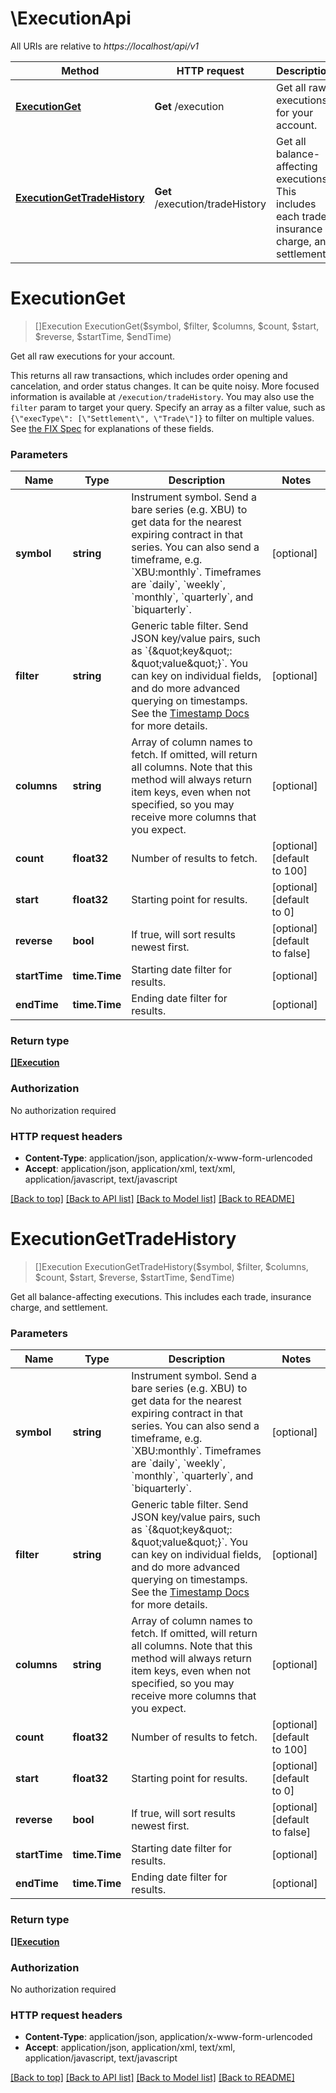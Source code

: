 # \ExecutionApi

All URIs are relative to *https://localhost/api/v1*

Method | HTTP request | Description
------------- | ------------- | -------------
[**ExecutionGet**](ExecutionApi.md#ExecutionGet) | **Get** /execution | Get all raw executions for your account.
[**ExecutionGetTradeHistory**](ExecutionApi.md#ExecutionGetTradeHistory) | **Get** /execution/tradeHistory | Get all balance-affecting executions. This includes each trade, insurance charge, and settlement.


# **ExecutionGet**
> []Execution ExecutionGet($symbol, $filter, $columns, $count, $start, $reverse, $startTime, $endTime)

Get all raw executions for your account.

This returns all raw transactions, which includes order opening and cancelation, and order status changes. It can be quite noisy. More focused information is available at `/execution/tradeHistory`.  You may also use the `filter` param to target your query. Specify an array as a filter value, such as `{\"execType\": [\"Settlement\", \"Trade\"]}` to filter on multiple values.  See [the FIX Spec](http://www.onixs.biz/fix-dictionary/5.0.SP2/msgType_8_8.html) for explanations of these fields. 


### Parameters

Name | Type | Description  | Notes
------------- | ------------- | ------------- | -------------
 **symbol** | **string**| Instrument symbol. Send a bare series (e.g. XBU) to get data for the nearest expiring contract in that series.  You can also send a timeframe, e.g. &#x60;XBU:monthly&#x60;. Timeframes are &#x60;daily&#x60;, &#x60;weekly&#x60;, &#x60;monthly&#x60;, &#x60;quarterly&#x60;, and &#x60;biquarterly&#x60;. | [optional] 
 **filter** | **string**| Generic table filter. Send JSON key/value pairs, such as &#x60;{\&quot;key\&quot;: \&quot;value\&quot;}&#x60;. You can key on individual fields, and do more advanced querying on timestamps. See the [Timestamp Docs](https://www.bitmex.com/app/restAPI#timestamp-filters) for more details. | [optional] 
 **columns** | **string**| Array of column names to fetch. If omitted, will return all columns.  Note that this method will always return item keys, even when not specified, so you may receive more columns that you expect. | [optional] 
 **count** | **float32**| Number of results to fetch. | [optional] [default to 100]
 **start** | **float32**| Starting point for results. | [optional] [default to 0]
 **reverse** | **bool**| If true, will sort results newest first. | [optional] [default to false]
 **startTime** | **time.Time**| Starting date filter for results. | [optional] 
 **endTime** | **time.Time**| Ending date filter for results. | [optional] 

### Return type

[**[]Execution**](Execution.md)

### Authorization

No authorization required

### HTTP request headers

 - **Content-Type**: application/json, application/x-www-form-urlencoded
 - **Accept**: application/json, application/xml, text/xml, application/javascript, text/javascript

[[Back to top]](#) [[Back to API list]](../README.md#documentation-for-api-endpoints) [[Back to Model list]](../README.md#documentation-for-models) [[Back to README]](../README.md)

# **ExecutionGetTradeHistory**
> []Execution ExecutionGetTradeHistory($symbol, $filter, $columns, $count, $start, $reverse, $startTime, $endTime)

Get all balance-affecting executions. This includes each trade, insurance charge, and settlement.


### Parameters

Name | Type | Description  | Notes
------------- | ------------- | ------------- | -------------
 **symbol** | **string**| Instrument symbol. Send a bare series (e.g. XBU) to get data for the nearest expiring contract in that series.  You can also send a timeframe, e.g. &#x60;XBU:monthly&#x60;. Timeframes are &#x60;daily&#x60;, &#x60;weekly&#x60;, &#x60;monthly&#x60;, &#x60;quarterly&#x60;, and &#x60;biquarterly&#x60;. | [optional] 
 **filter** | **string**| Generic table filter. Send JSON key/value pairs, such as &#x60;{\&quot;key\&quot;: \&quot;value\&quot;}&#x60;. You can key on individual fields, and do more advanced querying on timestamps. See the [Timestamp Docs](https://www.bitmex.com/app/restAPI#timestamp-filters) for more details. | [optional] 
 **columns** | **string**| Array of column names to fetch. If omitted, will return all columns.  Note that this method will always return item keys, even when not specified, so you may receive more columns that you expect. | [optional] 
 **count** | **float32**| Number of results to fetch. | [optional] [default to 100]
 **start** | **float32**| Starting point for results. | [optional] [default to 0]
 **reverse** | **bool**| If true, will sort results newest first. | [optional] [default to false]
 **startTime** | **time.Time**| Starting date filter for results. | [optional] 
 **endTime** | **time.Time**| Ending date filter for results. | [optional] 

### Return type

[**[]Execution**](Execution.md)

### Authorization

No authorization required

### HTTP request headers

 - **Content-Type**: application/json, application/x-www-form-urlencoded
 - **Accept**: application/json, application/xml, text/xml, application/javascript, text/javascript

[[Back to top]](#) [[Back to API list]](../README.md#documentation-for-api-endpoints) [[Back to Model list]](../README.md#documentation-for-models) [[Back to README]](../README.md)

